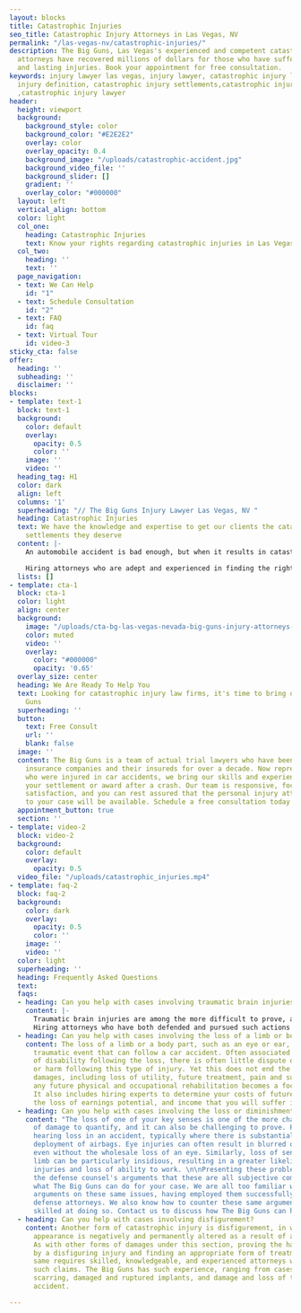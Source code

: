 ```yaml
---
layout: blocks
title: Catastrophic Injuries
seo_title: Catastrophic Injury Attorneys in Las Vegas, NV
permalink: "/las-vegas-nv/catastrophic-injuries/"
description: The Big Guns, Las Vegas's experienced and competent catastrophic injury
  attorneys have recovered millions of dollars for those who have suffered serious
  and lasting injuries. Book your appointment for free consultation.
keywords: injury lawyer las vegas, injury lawyer, catastrophic injury law firms, catastrophic
  injury definition, catastrophic injury settlements,catastrophic injury attorneys
  ,catastrophic injury lawyer
header:
  height: viewport
  background:
    background_style: color
    background_color: "#E2E2E2"
    overlay: color
    overlay_opacity: 0.4
    background_image: "/uploads/catastrophic-accident.jpg"
    background_video_file: ''
    background_slider: []
    gradient: ''
    overlay_color: "#000000"
  layout: left
  vertical_align: bottom
  color: light
  col_one:
    heading: Catastrophic Injuries
    text: Know your rights regarding catastrophic injuries in Las Vegas, NV
  col_two:
    heading: ''
    text: ''
  page_navigation:
  - text: We Can Help
    id: "1"
  - text: Schedule Consultation
    id: "2"
  - text: FAQ
    id: faq
  - text: Virtual Tour
    id: video-3
sticky_cta: false
offer:
  heading: ''
  subheading: ''
  disclaimer: ''
blocks:
- template: text-1
  block: text-1
  background:
    color: default
    overlay:
      opacity: 0.5
      color: ''
    image: ''
    video: ''
  heading_tag: H1
  color: dark
  align: left
  columns: '1'
  superheading: "// The Big Guns Injury Lawyer Las Vegas, NV "
  heading: Catastrophic Injuries
  text: We have the knowledge and expertise to get our clients the catastrophic injury
    settlements they deserve
  content: |-
    An automobile accident is bad enough, but when it results in catastrophic injuries, you need knowledgeable, powerful representation for your claim. There is no firm catastrophic injury definition. However, most include traumatic brain injuries, spinal cord injuries, loss of a body part, or other injuries that ultimately change how you live your daily life. Though the law is not usually different in terms of proving liability, there can be increased difficulty in proving your damages and their cause. While spinal injuries are covered, the other types of significant injuries that follow an automobile accident all provide ample reason to hire an attorney for a car accident. 

    Hiring attorneys who are adept and experienced in finding the right experts and know all forms of damages to seek is vital to ensure you get what you deserve. Coupled with experience in arguing these matters both in court and at trial, the attorneys at The Big Guns can maximize the value of your case. 
  lists: []
- template: cta-1
  block: cta-1
  color: light
  align: center
  background:
    image: "/uploads/cta-bg-las-vegas-nevada-big-guns-injury-attorneys-we-care.jpg"
    color: muted
    video: ''
    overlay:
      color: "#000000"
      opacity: '0.65'
  overlay_size: center
  heading: We Are Ready To Help You
  text: Looking for catastrophic injury law firms, it's time to bring out The Big
    Guns
  superheading: ''
  button:
    text: Free Consult
    url: ''
    blank: false
  image: ''
  content: The Big Guns is a team of actual trial lawyers who have been representing
    insurance companies and their insureds for over a decade. Now representing people
    who were injured in car accidents, we bring our skills and experience to maximize
    your settlement or award after a crash. Our team is responsive, focused on client
    satisfaction, and you can rest assured that the personal injury attorneys assigned
    to your case will be available. Schedule a free consultation today!
  appointment_button: true
  section: ''
- template: video-2
  block: video-2
  background:
    color: default
    overlay:
      opacity: 0.5
  video_file: "/uploads/catastrophic_injuries.mp4"
- template: faq-2
  block: faq-2
  background:
    color: dark
    overlay:
      opacity: 0.5
      color: ''
    image: ''
    video: ''
  color: light
  superheading: ''
  heading: Frequently Asked Questions
  text: 
  faqs:
  - heading: Can you help with cases involving traumatic brain injuries?
    content: |-
      Traumatic brain injuries are among the more difficult to prove, and among the most devastating. Objective signs of brain injury, such as midline shift, scarring, or cerebral hemorrhage, tend to go a long way in proving injury but can often still be disregarded by a party seeking to contest causation. Sometimes there is little physical evidence of direct brain injury, yet there are still symptoms of cognitive impairment following the accident. This can come in the form of loss of memory, loss of ability to focus, difficulty understanding others (either in writing or verbally), and bouts of dizziness, vertigo, or even vision disturbances. Brain injuries take many forms and figuring out whether there is a problem can be a challenge in itself.
      Hiring attorneys who have both defended and pursued such actions aggressively will provide a balanced perspective that can best anticipate and defeat the defense efforts to fight your brain injury case. Having done so for over a decade, The Big Guns injury lawyer can get you the recovery you need for your brain injury.
  - heading: Can you help with cases involving the loss of a limb or body part?
    content: The loss of a limb or a body part, such as an eye or ear, is a particularly
      traumatic event that can follow a car accident. Often associated with a lifetime
      of disability following the loss, there is often little dispute over causation
      or harm following this type of injury. Yet this does not end the fight- determining
      damages, including loss of utility, future treatment, pain and suffering, and
      any future physical and occupational rehabilitation becomes a focus of the case.
      It also includes hiring experts to determine your costs of future treatment,
      the loss of earnings potential, and income that you will suffer in the future.
  - heading: Can you help with cases involving the loss or diminishment of a sense?
    content: "The loss of one of your key senses is one of the more challenging forms
      of damage to quantify, and it can also be challenging to prove. People can suffer
      hearing loss in an accident, typically where there is substantial force and
      deployment of airbags. Eye injuries can often result in blurred or reduced vision,
      even without the wholesale loss of an eye. Similarly, loss of sensation in a
      limb can be particularly insidious, resulting in a greater likelihood of future
      injuries and loss of ability to work. \n\nPresenting these problems and negating
      the defense counsel's arguments that these are all subjective complaints is
      what The Big Guns can do for your case. We are all too familiar with the defense
      arguments on these same issues, having employed them successfully in cases as
      defense attorneys. We also know how to counter these same arguments and are
      skilled at doing so. Contact us to discuss how The Big Guns can help you."
  - heading: Can you help with cases involving disfigurement?
    content: Another form of catastrophic injury is disfigurement, in which a person's
      appearance is negatively and permanently altered as a result of an accident.
      As with other forms of damages under this section, proving the harm inflicted
      by a disfiguring injury and finding an appropriate form of treatment for the
      same requires skilled, knowledgeable, and experienced attorneys who can handle
      such claims. The Big Guns has such experience, ranging from cases with significant
      scarring, damaged and ruptured implants, and damage and loss of teeth from an
      accident.

---
```

